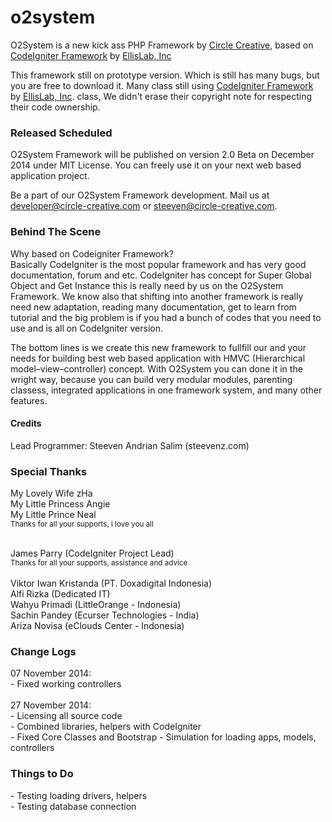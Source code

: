 o2system
========

O2System is a new kick ass PHP Framework by <a href="www.circle-creative.com">Circle Creative</a>, based on <a href="www.codeigniter.com">CodeIgniter Framework</a> by <a href="www.ellislab.com">EllisLab, Inc</a>

This framework still on prototype version. Which is still has many bugs, but you are free to download it. Many class still using <a href="www.codeigniter.com">CodeIgniter Framework</a> by <a href="www.ellislab.com">EllisLab, Inc</a>. class, We didn't erase their copyright note for respecting their code ownership.

<h3>Released Scheduled</h3>
O2System Framework will be published on version 2.0 Beta on December 2014 under MIT License. You can freely use it on your next web based application project.

Be a part of our O2System Framework development. Mail us at <a href="mailto:developer@circle-creative.com">developer@circle-creative.com</a> or <a href="mailto:steeven@circle-creative.com"> steeven@circle-creative.com</a>.

<h3>Behind The Scene</h3>
Why based on Codeigniter Framework?<br>
Basically CodeIgniter is the most popular framework and has very good documentation, forum and etc. CodeIgniter has concept for Super Global Object and Get Instance this is really need by us on the O2System Framework. We know also that shifting into another framework is really need new adaptation, reading many documentation, get to learn from tutorial and the big problem is if you had a bunch of codes that you need to use and is all on CodeIgniter version.

The bottom lines is we create this new framework to fullfill our and your needs for building best web based application with HMVC (Hierarchical model–view–controller) concept. With O2System you can done it in the wright way, because you can build very modular modules, parenting classess, integrated applications in one framework system, and many other features.

<h4>Credits</h4>
Lead Programmer: Steeven Andrian Salim (steevenz.com)<br>

<h3>Special Thanks</h3>
My Lovely Wife zHa<br>
My Little Princess Angie<br>
My Little Prince Neal<br>
<small>Thanks for all your supports, i love you all</small><br><br>

James Parry (CodeIgniter Project Lead)<br>
<small>Thanks for all your supports, assistance and advice</small><br><br>
Viktor Iwan Kristanda (PT. Doxadigital Indonesia)<br>
Alfi Rizka (Dedicated IT)<br>
Wahyu Primadi (LittleOrange - Indonesia)<br>
Sachin Pandey (Ecurser Technologies - India)<br>
Ariza Novisa (eClouds Center - Indonesia)<br>

<h3>Change Logs</h3>
07 November 2014: <br>
- Fixed working controllers<br><br>
27 November 2014:<br>
- Licensing all source code<br>
- Combined libraries, helpers with CodeIgniter<br>
- Fixed Core Classes and Bootstrap
- Simulation for loading apps, models, controllers<br>

<h3>Things to Do</h3>
- Testing loading drivers, helpers<br>
- Testing database connection